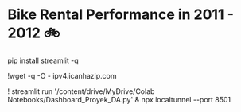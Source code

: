 # Bike Rental Performance in 2011 - 2012 🚲

pip install streamlit -q

!wget -q -O - ipv4.icanhazip.com

! streamlit run '/content/drive/MyDrive/Colab Notebooks/Dashboard_Proyek_DA.py' & npx localtunnel --port 8501
